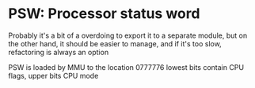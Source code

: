 # PSW: Processor status word 
Probably it's a bit of a overdoing to export it to a  separate module, 
but on the other hand, it should be easier to manage, and if it's too slow,
refactoring is always an option

PSW is loaded by MMU to the location 0777776
lowest bits contain CPU flags, upper bits CPU mode
